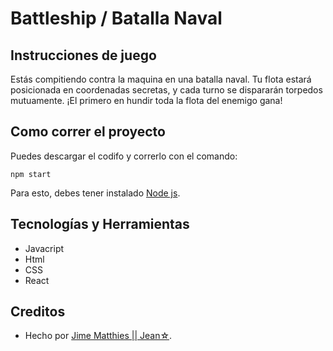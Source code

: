 # Battleship / Batalla Naval

## Instrucciones de juego

Estás compitiendo contra la maquina en una batalla naval. Tu flota estará posicionada en coordenadas secretas, y cada turno se dispararán torpedos mutuamente. ¡El primero en hundir toda la flota del enemigo gana!

## Como correr el proyecto

Puedes descargar el codifo y correrlo con el comando:

    npm start

Para esto, debes tener instalado [Node js](https://nodejs.org/en/).

## Tecnologías y Herramientas

 - Javacript 
 - Html 
 - CSS
 - React

## Creditos

- Hecho por [Jime Matthies || Jean☆](https://github.com/JimeMatthies).